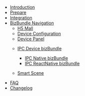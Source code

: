* [Introduction](./README.md)
* [Prepare](./pages/prepare.md)
* [Integration](./pages/access.md)
* [BizBundle Navigation](./pages/biznav.md)
  * [H5 Mall](./pages/mall/README.md)
  * [Device Configuration](./pages/activator/README.md)  
  * [Device Panel](./pages/panel/README.md)
  <!-- * [Message Center](./pages/message/README.md) -->
  <!-- * [IPC Device Panel](./pages/ipc_panel/README.md) -->
	<!-- * [Dependence](./pages/dependence.md) -->
    <!-- * [Message Center](./pages/message/README.md) -->
    <!-- * [Device Panel](./pages/panel/README.md) -->
  * [IPC Device bizBundle](./pages/ipc_panel/README.md)
    * [IPC Native bizBundle](./pages/ipc_panel/Native_Panel/README.md)
    * [IPC ReactNative bizBundle](./pages/ipc_panel/RN_Panel/README.md)
  
    <!-- * [依赖关系](./pages/dependence.md) -->
  * [Smart Scene](./pages/scene/README.md)
* [FAQ](./pages/faq.md)
* [Changelog](./pages/updates.md)

